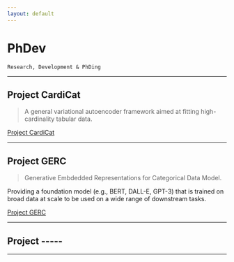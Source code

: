 ```yaml
---
layout: default
---
```


# PhDev   


```
Research, Development & PhDing  
```  
  

* * *   
  


## Project CardiCat 

> A general variational autoencoder framework aimed at fitting high-cardinality tabular data.  
  
[Project CardiCat](https://kod5kod.github.io/PhDev/pages/cardicat.html)

* * *   


## Project GERC 

> Generative Embdedded Representations for Categorical Data Model.

Providing  a foundation model (e.g., BERT, DALL-E, GPT-3) that is trained on broad data at scale to be used on a wide range of downstream tasks.
  
[Project GERC](https://kod5kod.github.io/PhDev/pages/gerc.html)

* * * 


##  Project -----


> 


* * *   